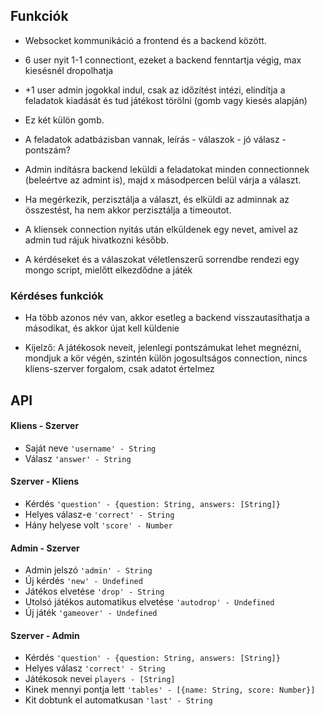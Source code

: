 ## Funkciók

- Websocket kommunikáció a frontend és a backend között.

- 6 user nyit 1-1 connectiont, ezeket a backend fenntartja végig, max kiesésnél dropolhatja
- +1 user admin jogokkal indul, csak az időzítést intézi, elindítja a feladatok kiadását és tud játékost törölni (gomb vagy kiesés alapján)
- Ez két külön gomb.

- A feladatok adatbázisban vannak, leírás - válaszok - jó válasz - pontszám?

- Admin indításra backend leküldi a feladatokat minden connectionnek (beleértve az admint is), majd x másodpercen belül várja a választ.
- Ha megérkezik, perzisztálja a választ, és elküldi az adminnak az összestést, ha nem akkor perzisztálja a timeoutot.

- A kliensek connection nyitás után elküldenek egy nevet, amivel az admin tud rájuk hivatkozni később.

- A kérdéseket és a válaszokat véletlenszerű sorrendbe rendezi egy mongo script, mielőtt elkezdődne a játék

### Kérdéses funkciók

- Ha több azonos név van, akkor esetleg a backend visszautasíthatja a másodikat, és akkor újat kell küldenie

- Kijelző: A játékosok neveit, jelenlegi pontszámukat lehet megnézni, mondjuk a kör végén, szintén külön jogosultságos connection, nincs kliens-szerver forgalom, csak adatot értelmez

## API

#### Kliens - Szerver
- Saját neve `'username' - String`
- Válasz `'answer' - String`

#### Szerver - Kliens
- Kérdés `'question' - {question: String, answers: [String]}`
- Helyes válasz-e `'correct' - String`
- Hány helyese volt `'score' - Number`

#### Admin - Szerver
- Admin jelszó `'admin' - String`
- Új kérdés `'new' - Undefined`
- Játékos elvetése `'drop' - String`
- Utolsó játékos automatikus elvetése `'autodrop' - Undefined`
- Új játék `'gameover' - Undefined`

#### Szerver - Admin
- Kérdés `'question' - {question: String, answers: [String]}`
- Helyes válasz `'correct' - String`
- Játékosok nevei `players - [String]`
- Kinek mennyi pontja lett `'tables' - [{name: String, score: Number}]`
- Kit dobtunk el automatkusan `'last' - String` 